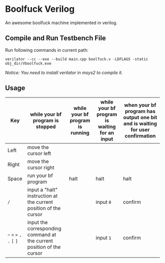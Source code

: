 # Boolfuck Verilog

An awesome boolfuck machine implemented in verilog.

## Compile and Run Testbench File

Run following commands in current path:

```
verilator --cc --exe --build main.cpp boolfuck.v -LDFLAGS -static
obj_dir/Vboolfuck.exe
```

*Notice: You need to install verilator in msys2 to compile it.*

## Usage

| Key | while your bf program is stopped | while your bf program is running | while your bf program is waiting for an input | when your bf program has output one bit and is waiting for user confirmation |
| --- | --- | --- | --- | --- |
| Left | move the cursor left | | | |
| Right | move the cursor right | | | |
| Space | run your bf program | halt | halt | halt |
| `/` | input a "halt" instruction at the current position of the cursor | | input `0` | confirm |
| `~` `<` `>` `,` `.` `[` `]` | input the corresponding command at the current position of the cursor | | input `1` | confirm |
